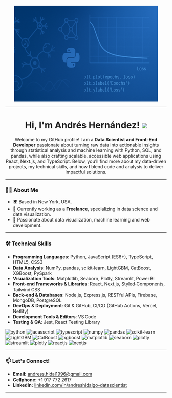 <p align="center">
  <img src="./banner_andres_hernandez_gh.png" alt="Edgar Andrés Hidalgo Hernández - Data Scientist" height="300px"/>
</p>

---

<h1 align="center">
  Hi, I'm Andrés Hernández!
  <img decoding="async" src="https://media.giphy.com/media/hvRJCLFzcasrR4ia7z/giphy.gif" width="30px"/>
</h1>

<p align="center">
Welcome to my GitHub profile! I am a <strong>Data Scientist and Front‑End Developer</strong> passionate about turning raw data into actionable insights through statistical analysis and machine learning with Python, SQL, and pandas, while also crafting scalable, accessible web applications using React, Next.js, and TypeScript. Below, you’ll find more about my data‑driven projects, my technical skills, and how I blend code and analysis to deliver impactful solutions.

</p>

---

### 👨‍💻 About Me
- 🌍 Based in New York, USA.
- 💼 Currently working as a **Freelance**, specializing in data science and data visualization.
- 🌟 Passionate about data visualization, machine learning and web development.

---

### 🛠️ Technical Skills
- **Programming Languages**: Python, JavaScript (ES6+), TypeScript, HTML5, CSS3
- **Data Analysis**: NumPy, pandas, scikit‑learn, LightGBM, CatBoost, XGBoost, PySpark
- **Visualization Tools**: Matplotlib, Seaborn, Plotly, Streamlit, Power BI
- **Front‑end Frameworks & Libraries**: React, Next.js, Styled‑Components, Tailwind CSS
- **Back‑end & Databases**: Node.js, Express.js, RESTful APIs, Firebase, MongoDB, PostgreSQL
- **DevOps & Deployment**: Git & GitHub, CI/CD (GitHub Actions, Vercel, Netlify)
- **Development Tools & Editors**: VS Code
- **Testing & QA**: Jest, React Testing Library

<div id="header" align="left">
    <img decoding="async" src="https://img.shields.io/badge/Python-3776AB?style=for-the-badge&logo=python&logoColor=white" alt="python"/>
    <img decoding="async" src="https://img.shields.io/badge/JavaScript-F7DF1E?style=for-the-badge&logo=javascript&logoColor=white" alt="jacasscript"/>
    <img decoding="async" src="https://img.shields.io/badge/TypeScript-3178C6?style=for-the-badge&logo=typescript&logoColor=white" alt="typescript"/>
    <img decoding="async" src="https://img.shields.io/badge/NumPy-013243?style=for-the-badge&logo=numpy&logoColor=white" alt="numpy"/>
    <img decoding="async" src="https://img.shields.io/badge/pandas-150458?style=for-the-badge&logo=pandas&logoColor=white" alt="pandas"/>
    <img decoding="async" src="https://img.shields.io/badge/scikit--learn-F7931E?style=for-the-badge&logo=scikit-learn&logoColor=white" alt="scikit-learn"/>
    <img decoding="async" src="https://img.shields.io/badge/LightGBM-00A35F?style=for-the-badge&logo=lightgbm&logoColor=white" alt="LightGBM"/>
    <img decoding="async" src="https://img.shields.io/badge/CatBoost-EE428D?style=for-the-badge&logo=catboost&logoColor=white" alt="CatBoost"/>
    <img decoding="async" src="https://img.shields.io/badge/XGBoost-023E8A?style=for-the-badge&logo=xgboost&logoColor=white" alt="xgboost"/>
    <img decoding="async" src="https://img.shields.io/badge/Matplotlib-11557C?style=for-the-badge&logo=matplotlib&logoColor=white" alt="matplotlib"/>
    <img decoding="async" src="https://img.shields.io/badge/Seaborn-4C78A8?style=for-the-badge&logo=seaborn&logoColor=white" alt="seaborn"/>
    <img decoding="async" src="https://img.shields.io/badge/Plotly-3F4F75?style=for-the-badge&logo=plotly&logoColor=white" alt="plotly"/>
    <img decoding="async" src="https://img.shields.io/badge/Streamlit-FF4E30?style=for-the-badge&logo=streamlit&logoColor=white" alt="streamlit"/>
    <img decoding="async" src="https://img.shields.io/badge/Plotly-3F4F75?style=for-the-badge&logo=plotly&logoColor=white" alt="plotly"/>
    <img decoding="async" src="https://img.shields.io/badge/React-61DAFB?style=for-the-badge&logo=react&logoColor=white" alt="reactjs"/>
    <img decoding="async" src="https://img.shields.io/badge/Next.js-000000?style=for-the-badge&logo=nextdotjs&logoColor=white" alt="nextjs"/>
</div>

---

### 📫 Let's Connect!
- **Email:** andress.hidal1996@gmail.com
- **Cellphone:** +1 917 772 2617
- **LinkedIn:** [linkedin.com/in/andreshidalgo-datascientist](https://www.linkedin.com/in/andreshidalgo-datascientist/)

---

